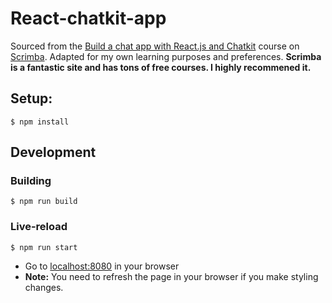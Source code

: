 # React-chatkit-app
Sourced from the [Build a chat app with React.js and Chatkit](https://scrimba.com/playlist/pbNpTv) course on [Scrimba](https://scrimba.com/).
Adapted for my own learning purposes and preferences.
**Scrimba is a fantastic site and has tons of free courses. I highly recommened it.**

## Setup:

```
$ npm install
```

## Development
### Building

```
$ npm run build
```

### Live-reload

```
$ npm run start
```

- Go to [localhost:8080](localhost:8080) in your browser
- **Note:** You need to refresh the page in your browser if you make styling changes.